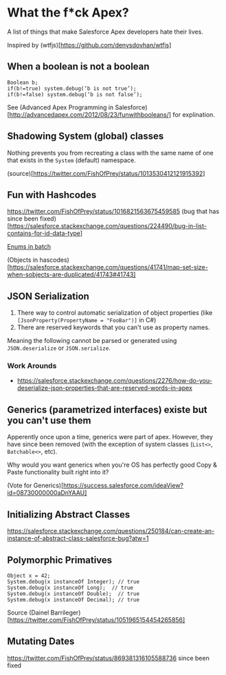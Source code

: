 # What the f*ck Apex?
A list of things that make Salesforce Apex developers hate their lives.

Inspired by (wtfjs)[https://github.com/denysdovhan/wtfjs]

## When a boolean is not a boolean

``` apex
Boolean b;
if(b!=true) system.debug(‘b is not true’);
if(b!=false) system.debug(‘b is not false’);
```

See (Advanced Apex Programming in Salesforce)[http://advancedapex.com/2012/08/23/funwithbooleans/] for explination.


## Shadowing System (global) classes

Nothing prevents you from recreating a class with the same name of one that exists in the `System` (default) namespace.

(source)[https://twitter.com/FishOfPrey/status/1013530412121915392]

## Fun with Hashcodes

https://twitter.com/FishOfPrey/status/1016821563675459585 (bug that has since been fixed)[https://salesforce.stackexchange.com/questions/224490/bug-in-list-contains-for-id-data-type]

[Enums in batch](https://salesforce.stackexchange.com/questions/158557/enums-as-map-keys-dont-work-in-batchable)

(Objects in hascodes)[https://salesforce.stackexchange.com/questions/41741/map-set-size-when-sobjects-are-duplicated/41743#41743]

## JSON Serialization

1. There way to control automatic serialization of object properties (like `[JsonProperty(PropertyName = "FooBar")]` in C#)
2. There are reserved keywords that you can't use as property names.

Meaning the following cannot be parsed or generated using `JSON.deserialize` or `JSON.serialize`.

### Work Arounds
- https://salesforce.stackexchange.com/questions/2276/how-do-you-deserialize-json-properties-that-are-reserved-words-in-apex


## Generics (parametrized interfaces) existe but you can't use them

Apperently once upon a time, generics were part of apex.  However, they have since been removed (with the exception of system classes (`List<>`, `Batchable<>`, etc).  

Why would you want generics when you're OS has perfectly good Copy & Paste functionality built right into it?

(Vote for Generics)[https://success.salesforce.com/ideaView?id=08730000000aDnYAAU]

## Initializing Abstract Classes

https://salesforce.stackexchange.com/questions/250184/can-create-an-instance-of-abstract-class-salesforce-bug?atw=1

## Polymorphic Primatives

``` apex
Object x = 42;
System.debug(x instanceOf Integer); // true
System.debug(x instanceOf Long);  // true
System.debug(x instanceOf Double);  // true
System.debug(x instanceOf Decimal); // true
```

Source (Dainel Barrileger)[https://twitter.com/FishOfPrey/status/1051965154454265856]


## Mutating Dates

https://twitter.com/FishOfPrey/status/869381316105588736 since been fixed
